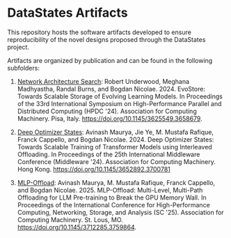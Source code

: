# DataStates Artifacts
This repository hosts the software artifacts developed to ensure reproducibility of the novel designs proposed through the DataStates project.

Artifacts are organized by publication and can be found in the following subfolders:

1. [Network Architecture Search](./nas/): Robert Underwood, Meghana Madhyastha, Randal Burns, and Bogdan Nicolae. 2024. EvoStore: Towards Scalable Storage of Evolving Learning Models. In Proceedings of the 33rd International Symposium on High-Performance Parallel and Distributed Computing (HPDC '24). Association for Computing Machinery. Pisa, Italy. https://doi.org/10.1145/3625549.3658679.

2. [Deep Optimizer States](./deep-optimizer-states/): Avinash Maurya, Jie Ye, M. Mustafa Rafique, Franck Cappello, and Bogdan Nicolae. 2024. Deep Optimizer States: Towards Scalable Training of Transformer Models using Interleaved Offloading. In Proceedings of the 25th International Middleware Conference (Middleware '24). Association for Computing Machinery. Hong Kong. https://doi.org/10.1145/3652892.3700781

3. [MLP-Offload](./MLP-Offload/): Avinash Maurya, M. Mustafa Rafique, Franck Cappello, and Bogdan Nicolae. 2025. MLP-Offload: Multi-Level, Multi-Path Offloading for LLM Pre-training to Break the GPU Memory Wall. In Proceedings of the International Conference for High-Performance Computing, Networking, Storage, and Analysis (SC '25). Association for Computing Machinery. St. Lous, MO. https://doi.org/10.1145/3712285.3759864.
